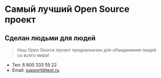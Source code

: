 # Самый лучший Open Source проект

## Сделан людьми для людей

> Наш Open Source проект предназначен для объединения людей со всего мира!

 + Тел: 8 800 333 55 22
 + Email: support@test.ru
